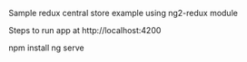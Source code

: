Sample redux central store example using ng2-redux module

Steps to run app at http://localhost:4200

npm install
ng serve
